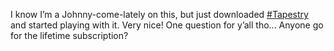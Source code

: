 I know I’m a Johnny-come-lately on this, but just downloaded [\#<span>Tapestry</span>](https://social.lol/tags/Tapestry) and started playing with it. Very nice! One question for y’all tho... Anyone go for the lifetime subscription?